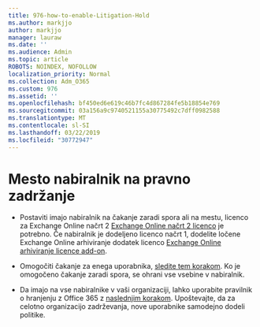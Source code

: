```yaml
---
title: 976-how-to-enable-Litigation-Hold
ms.author: markjjo
author: markjjo
manager: lauraw
ms.date: ''
ms.audience: Admin
ms.topic: article
ROBOTS: NOINDEX, NOFOLLOW
localization_priority: Normal
ms.collection: Adm_O365
ms.custom: 976
ms.assetid: ''
ms.openlocfilehash: bf450ed6e619c46b7fc4d867284fe5b18854e769
ms.sourcegitcommit: 03a156a9c9740521155a30775492c7dff0982588
ms.translationtype: MT
ms.contentlocale: sl-SI
ms.lasthandoff: 03/22/2019
ms.locfileid: "30772947"
---
```

# <a name="place-a-mailbox-on-legal-hold"></a>Mesto nabiralnik na pravno zadržanje

- Postaviti imajo nabiralnik na čakanje zaradi spora ali na mestu, licenco za Exchange Online načrt 2 [Exchange Online načrt 2 licenco](https://docs.microsoft.com/office365/servicedescriptions/office-365-platform-service-description/office-365-plan-options) je potrebno. Če nabiralnik je dodeljeno licenco načrt 1, dodelite ločene Exchange Online arhiviranje dodatek licenco [Exchange Online arhiviranje licence add-on](https://docs.microsoft.com/office365/servicedescriptions/exchange-online-archiving-service-description).

- Omogočiti čakanje za enega uporabnika, [sledite tem korakom](https://docs.microsoft.com/office365/SecurityCompliance/place-a-mailbox-on-litigation-hold). Ko je omogočeno čakanje zaradi spora, se ohrani vse vsebine v nabiralnik.

- Da imajo na vse nabiralnike v vaši organizaciji, lahko uporabite pravilnik o hranjenju z Office 365 z [naslednjim korakom](https://docs.microsoft.com/office365/securitycompliance/retention-policies#applying-a-retention-policy-to-an-entire-organization-or-specific-locations). Upoštevajte, da za celotno organizacijo zadrževanja, nove uporabnike samodejno dodeli politike.

